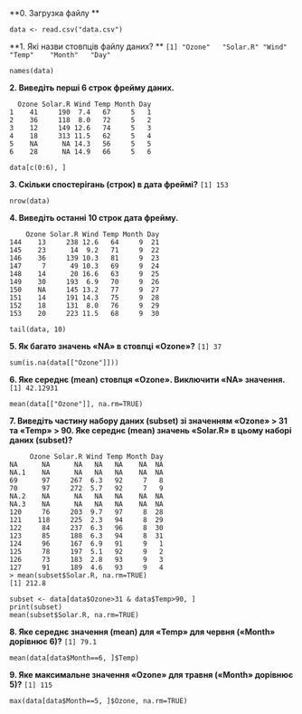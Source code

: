 **0. Загрузка файлу **
```{r}
data <- read.csv("data.csv")
```

**1. Які назви стовпців файлу даних? **
```[1] "Ozone"   "Solar.R" "Wind"    "Temp"    "Month"   "Day"```
```{r}
names(data)
```

**2. Виведіть перші 6 строк фрейму даних.**
```
  Ozone Solar.R Wind Temp Month Day 
1    41     190  7.4   67     5   1
2    36     118  8.0   72     5   2
3    12     149 12.6   74     5   3
4    18     313 11.5   62     5   4
5    NA      NA 14.3   56     5   5
6    28      NA 14.9   66     5   6 
```
```{r}
data[c(0:6), ]
```

**3. Скільки спостерігань (строк) в дата фреймі?**
``` [1] 153 ```
```{r}
nrow(data)
```

**4. Виведіть останні 10 строк дата фрейму.**
```
    Ozone Solar.R Wind Temp Month Day
144    13     238 12.6   64     9  21
145    23      14  9.2   71     9  22
146    36     139 10.3   81     9  23
147     7      49 10.3   69     9  24
148    14      20 16.6   63     9  25
149    30     193  6.9   70     9  26
150    NA     145 13.2   77     9  27
151    14     191 14.3   75     9  28
152    18     131  8.0   76     9  29
153    20     223 11.5   68     9  30
```
```{r}
tail(data, 10)  
```

**5. Як багато значень «NA» в стовпці «Ozone»?**
``` [1] 37 ```
```{r}
sum(is.na(data[["Ozone"]]))
```

**6. Яке середнє (mean) стовпця «Ozone». Виключити «NA» значення.**
``` [1] 42.12931 ```
```{r}
mean(data[["Ozone"]], na.rm=TRUE)
```

**7. Виведіть частину набору даних (subset) зі значенням «Ozone» > 31 та «Temp» > 90. Яке середнє (mean) значень «Solar.R» в цьому наборі даних (subset)?**
```
     Ozone Solar.R Wind Temp Month Day
NA      NA      NA   NA   NA    NA  NA
NA.1    NA      NA   NA   NA    NA  NA
69      97     267  6.3   92     7   8
70      97     272  5.7   92     7   9
NA.2    NA      NA   NA   NA    NA  NA
NA.3    NA      NA   NA   NA    NA  NA
120     76     203  9.7   97     8  28
121    118     225  2.3   94     8  29
122     84     237  6.3   96     8  30
123     85     188  6.3   94     8  31
124     96     167  6.9   91     9   1
125     78     197  5.1   92     9   2
126     73     183  2.8   93     9   3
127     91     189  4.6   93     9   4
> mean(subset$Solar.R, na.rm=TRUE)
[1] 212.8
```
```{r}
subset <- data[data$Ozone>31 & data$Temp>90, ]
print(subset)
mean(subset$Solar.R, na.rm=TRUE)
```

**8. Яке середнє значення (mean) для «Temp» для червня («Month» дорівнює 6)?**
``` [1] 79.1 ```
```{r}
mean(data[data$Month==6, ]$Temp)
```

**9. Яке максимальне значення «Ozone» для травня («Month» дорівнює 5)?**
``` [1] 115 ```
```{r}
max(data[data$Month==5, ]$Ozone, na.rm=TRUE)
```
